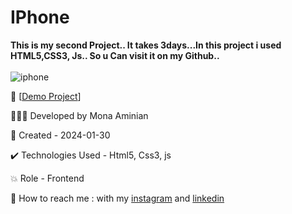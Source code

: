 # IPhone
**This is my second Project.. It takes 3days...In this project i used HTML5,CSS3, Js.. So u Can visit it on my Github..**
<br></br>
 ![iphone](https://github.com/Moniia/IPhone/assets/155805252/bbb54457-3aab-4c69-ac56-b9635b8bb975)


🔗 [[Demo Project](https://moniia.github.io/IPhone/)]

👩🏻‍💻 Developed by Mona Aminian

📆 Created - 2024-01-30

✔️ Technologies Used - Html5, Css3, js

💥 Role - Frontend

📲 How to reach me : with my [instagram](https://www.instagram.com/mona.aminian.web) and [linkedin](https://www.linkedin.com/in/mona-aminian-119427169)
